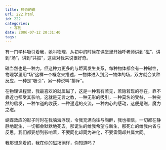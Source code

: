 ```yaml
---
title: 神奇的磁
url: 222.html
id: 222
categories:
  - 写到
date: 2006-07-12 20:31:40
tags:
---
```


有一门学科吸引着我，她叫物理，从初中的时候在课堂里开始呼老师讲到“磁”，讲到“场”，讲到“共振”，这些对我来说很好奇。  
  
磁当然也是一种力，但这种力更多的与距离发生关系，每种物体都会有一种磁性，物理学里用“场”这样一个概念来描述，一物体进入到另一物体的场，双方就会某种反应，一种是“吸引”，另一种说叫“排斥”。  
  
在物理课程里，我最喜欢的就属磁了，这是一种若有若无，若隐若现的存在，靠不靠近也都受其影响，这就是无言之教，一种无形的吸引，一种莫名的受益，一种突然的启发，一种乍道的收获，一种遥远的交流，一种内心的感动，这便是磁，魔力之磁。  
  
蝴蝶效应的影子时时在我脑海浮现，令我充满向往与陶醉，我也相信，一切都在静静地诞生，一切都会默默地死去，那诞生的给我希望与新生，那死亡的给我内省与反思，我们都要想到影响着，不要同化却同为进化，不要雷同却共属大同。  
  
我那想念着的，我在你的磁场徜徉，你知道吗？